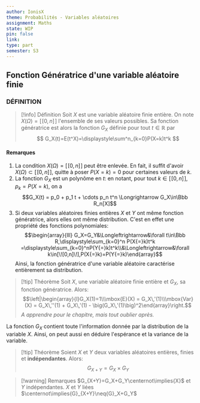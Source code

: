 ```yaml
---
author: IonisX
theme: Probabilités - Variables aléatoires
assignment: Maths
state: WIP
pin: false
link: 
type: part
semester: S3
---
```

## Fonction Génératrice d'une variable aléatoire finie
### DÉFINITION 
>[!info] Définition
>Soit $X$ est une variable aléatoire finie entière. On note $X(\Omega)=[\![0,n]\!]$ l'ensemble de ses valeurs possibles. Sa fonction génératrice est alors la fonction $G_X$ définie pour tout $t\in\mathbb{R}$ par
>$$
>G_X(t)=E(t^X)=\displaystyle\sum^n_{k=0}P(X=k)t^k
>$$

#### Remarques
1. La condition $X(\Omega)=[\![0,n]\!]$ peut être enlevée. En fait, il suffit d'avoir $X(\Omega)\subset[\![0,n]\!]$, quitte à poser $P(X=k)=0$ pour certaines valeurs de $k$.
2. La fonction $G_X$ est un polynôme en $t$: en notant, pour tout $k\in[\![0,n]\!],p_k=P(X=k)$, on a$$G_X(t) = p_0 + p_1 t + \cdots p_n t^n \Longrightarrow G_X\in\Bbb R_n[X]$$
3. Si deux variables aléatoires finies entières $X$ et $Y$ ont même fonction génératrice, alors elles ont même distribution. C'est en effet une propriété des fonctions polynomiales:$$\begin{array}{lll} G_X=G_Y&\Longleftrightarrow&\forall t\in\Bbb R,\displaystyle\sum_{k=0}^n P(X{=}k)t^k =\displaystyle\sum_{k=0}^nP(Y{=}k)t^k\\&\Longleftrightarrow&\forall k\in[\![0,n]\!],P(X{=}k)=P(Y{=}k)\end{array}$$
   Ainsi, la fonction génératrice d'une variable aléatoire caractérise entièrement sa distribution.

>[!tip] Théorème
>Soit $X$, une variable aléatoire finie entière et $G_X$, sa fonction génératrice. Alors:
>$$\left|\begin{array}{l}G_X(1)=1\\\mbox{E}(X) = G_X\,'(1)\\\mbox{Var}(X) = G_X\,''(1) + G_X\,'(1) - \big(G_X\,'(1)\big)^2\end{array}\right.$$
>*A apprendre pour le chapitre, mais tout oublier après.*

La fonction $G_X$ contient toute l'information donnée par la distribution de la variable $X$. Ainsi, on peut aussi en déduire l'espérance et la variance de la variable.

>[!tip] Théorème
>Soient $X$ et $Y$ deux variables aléatoires entières, finies et **indépendantes**. Alors:
>$$G_{X+Y}=G_X\times{G}_Y$$

>[!warning] Remarques
>$G_{X+Y}=G_X+G_Y\centernot\implies{X}$ et $Y$ indépendantes.
>$X$ et $Y$ liées $\centernot\implies{G}_{X+Y}\neq{G}_X+G_Y$